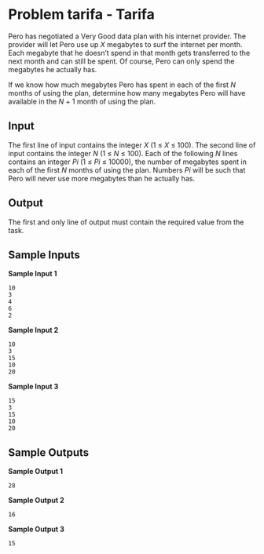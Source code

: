 # Problem tarifa - Tarifa

Pero has negotiated a Very Good data plan with his internet provider. The provider will let Pero use up *X*
megabytes to surf the internet per month. Each megabyte that he doesn’t spend in that month gets transferred to the next month and can still be spent. Of course, Pero can only spend the megabytes he actually has.

If we know how much megabytes Pero has spent in each of the first *N*
months of using the plan, determine how many megabytes Pero will have available in the *N* + 1 month of using the plan.

## Input

The first line of input contains the integer *X* (1 ≤ *X* ≤ 100). The second line of input contains the integer *N* (1 ≤ *N* ≤ 100). Each of the following *N* lines contains an integer *Pi* (1 ≤ *Pi* ≤ 10000), the number of megabytes spent in each of the first *N* months of using the plan. Numbers *Pi* will be such that Pero will never use more megabytes than he actually has.

## Output

The first and only line of output must contain the required value from the task.

## Sample Inputs

**Sample Input 1**
```
10
3
4
6
2
```

**Sample Input 2**
```
10
3
15
10
20
```

**Sample Input 3**
```
15
3
15
10
20
```

## Sample Outputs

**Sample Output 1**
```
28
```

**Sample Output 2**
```
16
```

**Sample Output 3**
```
15
```
